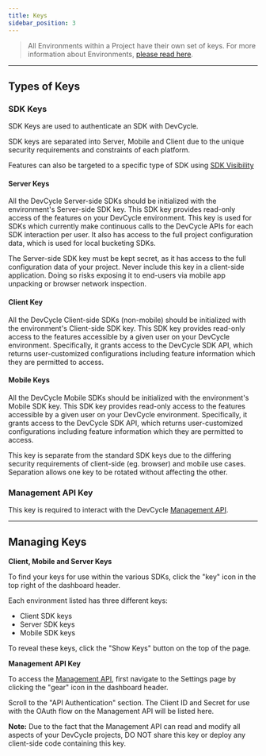 ```yaml
---
title: Keys
sidebar_position: 3
---
```


> All Environments within a Project have their own set of keys. For more information about Environments, [please read here](/essentials/overview#environments).

---

## Types of Keys

### SDK Keys
SDK Keys are used to authenticate an SDK with DevCycle.

SDK keys are separated into Server, Mobile and Client due to the unique security requirements and constraints of each platform.

Features can also be targeted to a specific type of SDK using [SDK Visibility](/extras/sdk-visibility)

#### Server Keys

All the DevCycle Server-side SDKs should be initialized with the environment's Server-side SDK key. This SDK key provides read-only access of the features on your DevCycle environment. This key is used for SDKs which currently make continuous calls to the DevCycle APIs for each SDK interaction per user. It also has access to the full project configuration data, which is used for local bucketing SDKs.

The Server-side SDK key must be kept secret, as it has access to the full configuration data of your project. Never include this key in a client-side application. Doing so risks exposing it to end-users via mobile app unpacking or browser network inspection.

#### Client Key

All the DevCycle Client-side SDKs (non-mobile) should be initialized with the environment's Client-side SDK key. This SDK key provides read-only access to the features accessible by a given user on your DevCycle environment. Specifically, it grants access to the DevCycle SDK API, which returns user-customized configurations including feature information which they are permitted to access.

#### Mobile Keys

All the DevCycle Mobile SDKs should be initialized with the environment's Mobile SDK key. This SDK key provides read-only access to the features accessible by a given user on your DevCycle environment. Specifically, it grants access to the DevCycle SDK API, which returns user-customized configurations including feature information which they are permitted to access.

This key is separate from the standard SDK keys due to the differing security requirements of client-side (eg. browser) and mobile use cases. Separation allows one key to be rotated without affecting the other. 

### Management API Key

This key is required to interact with the DevCycle [Management API](/management-api).

---

## Managing Keys

**Client, Mobile and Server Keys**

To find your keys for use within the various SDKs, click the "key" icon in the top right of the dashboard header.

Each environment listed has three different keys: 

* Client SDK keys
* Server SDK keys
* Mobile SDK keys

To reveal these keys, click the "Show Keys" button on the top of the page.

**Management API Key**

To access the [Management API](/management-api/), first navigate to the Settings page by clicking the "gear" icon in the dashboard header. 

Scroll to the "API Authentication" section.
The Client ID and Secret for use with the OAuth flow on the Management API will be listed here.

**Note:** Due to the fact that the Management API can read and modify all aspects of your DevCycle projects,
DO NOT share this key or deploy any client-side code containing this key.